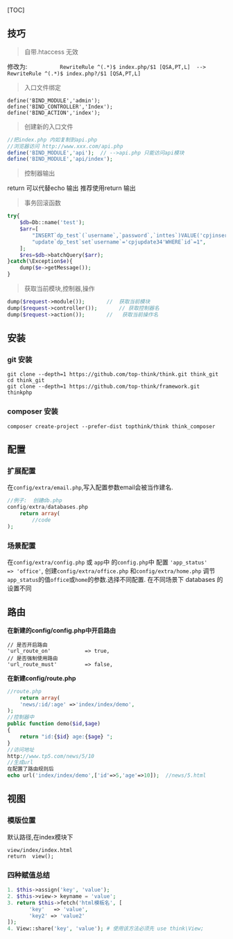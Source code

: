 [TOC]

## 技巧
>自带.htaccess  无效

修改为: `			RewriteRule ^(.*)$ index.php/$1 [QSA,PT,L]  -->  RewriteRule ^(.*)$ index.php?/$1 [QSA,PT,L]`

>入口文件绑定
```
define('BIND_MODULE','admin');	
define('BIND_CONTROLLER','Index');
define('BIND_ACTION','index');
```

>创建新的入口文件
```php
//把index.php 内如复制到api.php
//浏览器访问 http://www.xxx.com/api.php
define('BIND_MODULE','api');  // -->api.php 只能访问api模块
define('BIND_MODULE','api/index'); 
```

>控制器输出

return 可以代替echo 输出 推荐使用return 输出

>事务回滚函数
```php
try{
    $db=Db::name('test');
    $arr=[
        "INSERT`dp_test`(`username`,`password`,`inttes`)VALUE('cpjinsert','passwor','1123')",
        "update`dp_test`set`username`='cpjupdate34'WHERE`id`=1",
    ];
    $res=$db->batchQuery($arr);
}catch(\Exception$e){
    dump($e->getMessage());
}
```
>获取当前模块,控制器,操作
```php
dump($request->module());		//  获取当前模块
dump($request->controller());		// 获取控制器名
dump($request->action());		//   获取当前操作名
```

>



## 安装
### git 安装
```
git clone --depth=1 https://github.com/top-think/think.git think_git
cd think_git
git clone --depth=1 https://github.com/top-think/framework.git thinkphp 
```
### composer 安装
```
composer create-project --prefer-dist topthink/think think_composer
```

## 配置
### 扩展配置
在`config/extra/email.php`,写入配置参数email会被当作建名.
```php
//例子:  创建db.php
config/extra/databases.php
    return array(
        //code
);
```
### 场景配置
在`config/extra/config.php` 或 `app`中 的`config.php`中
配置  `'app_status'             => 'office'`,
创建`config/extra/office.php`   和`config/extra/home.php`
调节`app_status`的值`office`或`home`的参数.选择不同配置.
在不同场景下 databases 的设置不同

## 路由
**在新建的config/config.php中开启路由**
```
// 是否开启路由
'url_route_on'           => true,
// 是否强制使用路由
'url_route_must'         => false,
```

**在新建config/route.php**
```php
//route.php
    return array(
    'news/:id/:age' =>'index/index/demo',  
);
//控制器中
public function demo($id,$age)
{
    return "id:{$id} age:{$age} ";
}
//访问地址
http://www.tp5.com/news/5/10
//生成url
在配置了路由规则后
echo url('index/index/demo',['id'=>5,'age'=>10]);  //news/5.html
```
## 视图
### 模版位置
默认路径,在index模块下
```
view/index/index.html
return  view();
```
### 四种赋值总结
```php
1. $this->assign('key', 'value');
2. $this->view-> keyname = 'value';
3. return $this->fetch('html模板名', [
       'key'   => 'value',
       'key2' => 'value2'
]);
4. View::share('key', 'value'); # 使用该方法必须先 use think\View;
```

